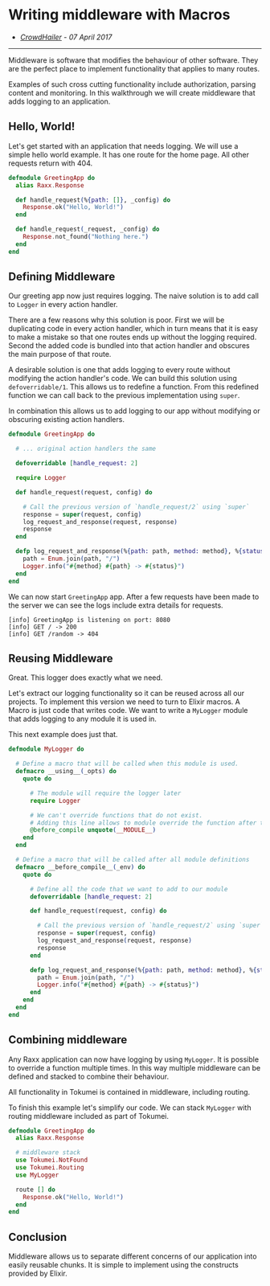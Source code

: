 # Writing middleware with Macros

- *[CrowdHailer](http://crowdhailer.me/) - 07 April 2017*

---

Middleware is software that modifies the behaviour of other software.
They are the perfect place to implement functionality that applies to many routes.

Examples of such cross cutting functionality include authorization, parsing content and monitoring.
In this walkthrough we will create middleware that adds logging to an application.

## Hello, World!

Let's get started with an application that needs logging.
We will use a simple hello world example.
It has one route for the home page.
All other requests return with 404.

```elixir
defmodule GreetingApp do
  alias Raxx.Response

  def handle_request(%{path: []}, _config) do
    Response.ok("Hello, World!")
  end

  def handle_request(_request, _config) do
    Response.not_found("Nothing here.")
  end
end
```

## Defining Middleware

Our greeting app now just requires logging.
The naive solution is to add call to `Logger` in every action handler.

There are a few reasons why this solution is poor.
First we will be duplicating code in every action handler, which in turn means that it is easy to make a mistake so that one routes ends up without the logging required.
Second the added code is bundled into that action handler and obscures the main purpose of that route.

A desirable solution is one that adds logging to every route without modifying the action handler's code.
We can build this solution using `defoverridable/1`.
This allows us to redefine a function. From this redefined function we can call back to the previous implementation using `super`.

In combination this allows us to add logging to our app without modifying or obscuring existing action handlers.

```elixir
defmodule GreetingApp do

  # ... original action handlers the same

  defoverridable [handle_request: 2]

  require Logger

  def handle_request(request, config) do

    # Call the previous version of `handle_request/2` using `super`
    response = super(request, config)
    log_request_and_response(request, response)
    response
  end

  defp log_request_and_response(%{path: path, method: method}, %{status: status}) do
    path = Enum.join(path, "/")
    Logger.info("#{method} #{path} -> #{status}")
  end
end
```

We can now start `GreetingApp` app.
After a few requests have been made to the server we can see the logs include extra details for requests.

```
[info] GreetingApp is listening on port: 8080
[info] GET / -> 200
[info] GET /random -> 404
```

## Reusing Middleware

Great. This logger does exactly what we need.

Let's extract our logging functionality so it can be reused across all our projects.
To implement this version we need to turn to Elixir macros.
A Macro is just code that writes code.
We want to write a `MyLogger` module that adds logging to any module it is used in.

This next example does just that.

```elixir
defmodule MyLogger do

  # Define a macro that will be called when this module is used.
  defmacro __using__(_opts) do
    quote do

      # The module will require the logger later
      require Logger

      # We can't override functions that do not exist.
      # Adding this line allows to module override the function after the user has defined all the routes.
      @before_compile unquote(__MODULE__)
    end
  end

  # Define a macro that will be called after all module definitions
  defmacro __before_compile__(_env) do
    quote do

      # Define all the code that we want to add to our module
      defoverridable [handle_request: 2]

      def handle_request(request, config) do

        # Call the previous version of `handle_request/2` using `super`
        response = super(request, config)
        log_request_and_response(request, response)
        response
      end

      defp log_request_and_response(%{path: path, method: method}, %{status: status}) do
        path = Enum.join(path, "/")
        Logger.info("#{method} #{path} -> #{status}")
      end
    end
  end
end
```

## Combining middleware

Any Raxx application can now have logging by using `MyLogger`.
It is possible to override a function multiple times.
In this way multiple middleware can be defined and stacked to combine their behaviour.

All functionality in Tokumei is contained in middleware, including routing.

To finish this example let's simplify our code.
We can stack `MyLogger` with routing middleware included as part of Tokumei.

```elixir
defmodule GreetingApp do
  alias Raxx.Response

  # middleware stack
  use Tokumei.NotFound
  use Tokumei.Routing
  use MyLogger

  route [] do
    Response.ok("Hello, World!")
  end
end
```

## Conclusion

Middleware allows us to separate different concerns of our application into easily reusable chunks.
It is simple to implement using the constructs provided by Elixir.
